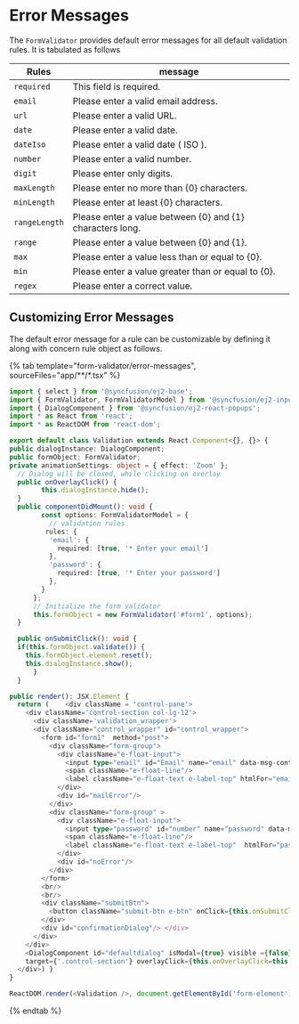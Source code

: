 # Error Messages

The `FormValidator` provides default error messages for all default validation rules.
It is tabulated as follows

| Rules | message |
| ------------- | ------------- |
| `required` | This field is required. |
| `email` | Please enter a valid email address. |
| `url` | Please enter a valid URL. |
| `date` | Please enter a valid date. |
| `dateIso` | Please enter a valid date ( ISO ). |
| `number` | Please enter a valid number. |
| `digit` | Please enter only digits. |
| `maxLength` | Please enter no more than {0} characters. |
| `minLength` | Please enter at least {0} characters. |
| `rangeLength` | Please enter a value between {0} and {1} characters long. |
| `range` | Please enter a value between {0} and {1}. |
| `max` | Please enter a value less than or equal to {0}. |
| `min` | Please enter a value greater than or equal to {0}. |
| `regex` | Please enter a correct value. |

## Customizing Error Messages

The default error message for a rule can be customizable by defining it along with concern rule object as follows.

{% tab template="form-validator/error-messages", sourceFiles="app/**/*.tsx" %}

```typescript
import { select } from '@syncfusion/ej2-base';
import { FormValidator, FormValidatorModel } from '@syncfusion/ej2-inputs';
import { DialogComponent } from '@syncfusion/ej2-react-popups';
import * as React from 'react';
import * as ReactDOM from 'react-dom';

export default class Validation extends React.Component<{}, {}> {
public dialogInstance: DialogComponent;
public formObject: FormValidator;
private animationSettings: object = { effect: 'Zoom' };
  // Dialog will be closed, while clicking on overlay
  public onOverlayClick() {
        this.dialogInstance.hide();
  }
  public componentDidMount(): void {
        const options: FormValidatorModel = {
          // validation rules
         rules: {
          'email': {
            required: [true, '* Enter your email']
          },
          'password': {
            required: [true, '* Enter your password']
          },
        }
      };
      // Initialize the form validator
      this.formObject = new FormValidator('#form1', options);
  }

  public onSubmitClick(): void {
  if(this.formObject.validate()) {
    this.formObject.element.reset();
    this.dialogInstance.show();
      }
  }

public render(): JSX.Element {
  return (    <div className = 'control-pane'>
    <div className='control-section col-lg-12'>
      <div className='validation_wrapper'>
      <div className="control_wrapper" id="control_wrapper">
        <form id="form1"  method="post">
          <div className="form-group">
            <div className="e-float-input">
              <input type="email" id="Email" name="email" data-msg-containerid="mailError"/>
              <span className="e-float-line"/>
              <label className="e-float-text e-label-top" htmlFor="email" >Email</label>
            </div>
            <div id="mailError"/>
          </div>
          <div className="form-group" >
            <div className="e-float-input">
              <input type="password" id="number" name="password" data-msg-containerid="noError" />
              <span className="e-float-line"/>
              <label className="e-float-text e-label-top"  htmlFor="password" >Password</label>
            </div>
            <div id="noError"/>
          </div>
        </form>
        <br/>
        <br/>
        <div className="submitBtn">
          <button className="submit-btn e-btn" onClick={this.onSubmitClick = this.onSubmitClick.bind(this)} id="submit-btn">Submit</button>
        </div>
        <div id="confirmationDialog"/> </div>
      </div>
    </div>
    <DialogComponent id="defaultdialog" isModal={true} visible ={false} content = 'Your details has been updated successfully, Thank you' animationSettings={this.animationSettings} width={'50%'}  ref={dialog => this.dialogInstance = dialog!}
    target={'.control-section'} overlayClick={this.onOverlayClick=this.onOverlayClick.bind(this)} />
  </div>) }
}

ReactDOM.render(<Validation />, document.getElementById('form-element'));
```

{% endtab %}
